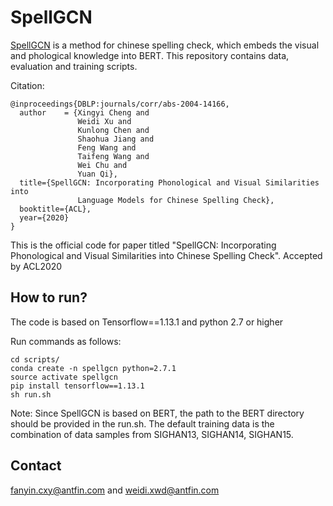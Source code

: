 # SpellGCN

[SpellGCN](https://arxiv.org/abs/2004.14166) is a method for chinese spelling check, which embeds the visual and phological knowledge into BERT.
This repository contains data, evaluation and training scripts.

Citation:

```
@inproceedings{DBLP:journals/corr/abs-2004-14166,
  author    = {Xingyi Cheng and
               Weidi Xu and
               Kunlong Chen and
               Shaohua Jiang and
               Feng Wang and
               Taifeng Wang and
               Wei Chu and
               Yuan Qi},
  title={SpellGCN: Incorporating Phonological and Visual Similarities into
               Language Models for Chinese Spelling Check},
  booktitle={ACL},
  year={2020}
}

```
This is the official code for paper titled "SpellGCN: Incorporating Phonological and Visual Similarities into Chinese Spelling Check". Accepted by ACL2020

## How to run?

The code is based on Tensorflow==1.13.1 and python 2.7 or higher

Run commands as follows:

```
cd scripts/
conda create -n spellgcn python=2.7.1
source activate spellgcn
pip install tensorflow==1.13.1
sh run.sh
```

Note: Since SpellGCN is based on BERT, the path to the BERT directory should be provided in the run.sh.
The default training data is the combination of data samples from SIGHAN13, SIGHAN14, SIGHAN15.

## Contact
fanyin.cxy@antfin.com and weidi.xwd@antfin.com
